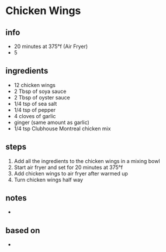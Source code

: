 # Chicken Wings  

## info  
* 20 minutes at 375°f (Air Fryer)
* 5

## ingredients
* 12 chicken wings
* 2 Tbsp of soya sauce
* 2 Tbsp of oyster sauce
* 1/4 tsp of sea salt
* 1/4 tsp of pepper
* 4 cloves of garlic
* ginger (same amount as garlic)
* 1/4 tsp Clubhouse Montreal chicken mix

## steps  
1.  Add all the ingredients to the chicken wings in a mixing bowl
2.  Start air fryer and set for 20 minutes at 375°f
3.  Add chicken wings to air fryer after warmed up
4.  Turn chicken wings half way

## notes  
* 

## based on  
* 
